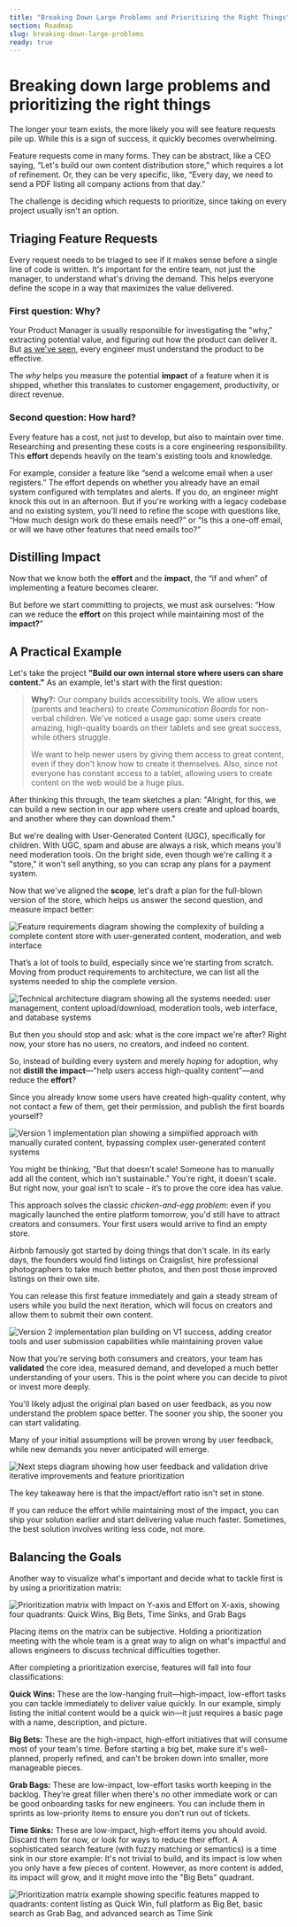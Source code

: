 ```yaml
---
title: "Breaking Down Large Problems and Prioritizing the Right Things"
section: Roadmap
slug: breaking-down-large-problems
ready: true
---
```


# Breaking down large problems and prioritizing the right things

The longer your team exists, the more likely you will see feature requests pile up. While this is a sign of success, it quickly becomes overwhelming.

Feature requests come in many forms. They can be abstract, like a CEO saying, “Let's build our own content distribution store,” which requires a lot of refinement. Or, they can be very specific, like, “Every day, we need to send a PDF listing all company actions from that day.”

The challenge is deciding which requests to prioritize, since taking on every project usually isn't an option.

## Triaging Feature Requests

Every request needs to be triaged to see if it makes sense before a single line of code is written. It's important for the entire team, not just the manager, to understand what's driving the demand. This helps everyone define the scope in a way that maximizes the value delivered.

### First question: Why?

Your Product Manager is usually responsible for investigating the "why," extracting potential value, and figuring out how the product can deliver it. But [as we've seen](/chapters/7/the-engineering-role-in-shaping-product), every engineer must understand the product to be effective.

The *why* helps you measure the potential **impact** of a feature when it is shipped, whether this translates to customer engagement, productivity, or direct revenue.

### Second question: How hard?

Every feature has a cost, not just to develop, but also to maintain over time. Researching and presenting these costs is a core engineering responsibility. This **effort** depends heavily on the team's existing tools and knowledge.

For example, consider a feature like “send a welcome email when a user registers.” The effort depends on whether you already have an email system configured with templates and alerts. If you do, an engineer might knock this out in an afternoon. But if you're working with a legacy codebase and no existing system, you'll need to refine the scope with questions like, “How much design work do these emails need?” or “Is this a one-off email, or will we have other features that need emails too?”

## Distilling Impact

Now that we know both the **effort** and the **impact**, the “if and when” of implementing a feature becomes clearer.

But before we start committing to projects, we must ask ourselves: “How can we reduce the **effort** on this project while maintaining most of the **impact?**”

## A Practical Example

Let's take the project **"Build our own internal store where users can share content."** As an example, let's start with the first question:

> **Why?:** Our company builds accessibility tools. We allow users (parents and teachers) to create *Communication Boards* for non-verbal children. We've noticed a usage gap: some users create amazing, high-quality boards on their tablets and see great success, while others struggle. 
> 
> We want to help newer users by giving them access to great content, even if they don't know how to create it themselves. Also, since not everyone has constant access to a tablet, allowing users to create content on the web would be a huge plus.

After thinking this through, the team sketches a plan: "Alright, for this, we can build a new section in our app where users create and upload boards, and another where they can download them."

But we're dealing with User-Generated Content (UGC), specifically for children. With UGC, spam and abuse are always a risk, which means you'll need moderation tools. On the bright side, even though we're calling it a "store," it won't sell anything, so you can scrap any plans for a payment system.

Now that we've aligned the **scope**, let's draft a plan for the full-blown version of the store, which helps us answer the second question, and measure impact better:

![Feature requirements diagram showing the complexity of building a complete content store with user-generated content, moderation, and web interface](/assets/chapters/chapter-12-problem.svg)

That’s a lot of tools to build, especially since we're starting from scratch. Moving from product requirements to architecture, we can list all the systems needed to ship the complete version.

![Technical architecture diagram showing all the systems needed: user management, content upload/download, moderation tools, web interface, and database systems](/assets/chapters/chapter-12-tools.svg)

But then you should stop and ask: what is the core impact we're after? Right now, your store has no users, no creators, and indeed no content. 

So, instead of building every system and merely *hoping* for adoption, why not **distill the impact**—"help users access high-quality content"—and reduce the **effort**?

Since you already know some users have created high-quality content, why not contact a few of them, get their permission, and publish the first boards yourself?

![Version 1 implementation plan showing a simplified approach with manually curated content, bypassing complex user-generated content systems](/assets/chapters/chapter-12-v1-plan.svg)

You might be thinking, "But that doesn't scale! Someone has to manually add all the content, which isn't sustainable." You're right, it doesn't scale. But right now, your goal isn’t to scale - it’s to prove the core idea has value.

This approach solves the classic *chicken-and-egg problem*: even if you magically launched the entire platform tomorrow, you'd still have to attract creators and consumers. Your first users would arrive to find an empty store.

Airbnb famously got started by doing things that don't scale. In its early days, the founders would find listings on Craigslist, hire professional photographers to take much better photos, and then post those improved listings on their own site.

You can release this first feature immediately and gain a steady stream of users while you build the next iteration, which will focus on creators and allow them to submit their own content.

![Version 2 implementation plan building on V1 success, adding creator tools and user submission capabilities while maintaining proven value](/assets/chapters/chapter-12-v2-plan.svg)

Now that you're serving both consumers and creators, your team has **validated** the core idea, measured demand, and developed a much better understanding of your users. This is the point where you can decide to pivot or invest more deeply. 

You'll likely adjust the original plan based on user feedback, as you now understand the problem space better. The sooner you ship, the sooner you can start validating. 

Many of your initial assumptions will be proven wrong by user feedback, while new demands you never anticipated will emerge.

![Next steps diagram showing how user feedback and validation drive iterative improvements and feature prioritization](/assets/chapters/chapter-12-next-steps.svg)

The key takeaway here is that the impact/effort ratio isn't set in stone. 

If you can reduce the effort while maintaining most of the impact, you can ship your solution earlier and start delivering value much faster. Sometimes, the best solution involves writing less code, not more.

## Balancing the Goals

Another way to visualize what's important and decide what to tackle first is by using a prioritization matrix:

![Prioritization matrix with Impact on Y-axis and Effort on X-axis, showing four quadrants: Quick Wins, Big Bets, Time Sinks, and Grab Bags](/assets/chapters/chapter-12-prio-matrix.svg)

Placing items on the matrix can be subjective. Holding a prioritization meeting with the whole team is a great way to align on what's impactful and allows engineers to discuss technical difficulties together.

After completing a prioritization exercise, features will fall into four classifications:

**Quick Wins:** These are the low-hanging fruit—high-impact, low-effort tasks you can tackle immediately to deliver value quickly. In our example, simply listing the initial content would be a quick win—it just requires a basic page with a name, description, and picture.

**Big Bets:** These are the high-impact, high-effort initiatives that will consume most of your team's time. Before starting a big bet, make sure it's well-planned, properly refined, and can't be broken down into smaller, more manageable pieces.

**Grab Bags:** These are low-impact, low-effort tasks worth keeping in the backlog. They’re great filler when there's no other immediate work or can be good onboarding tasks for new engineers. You can include them in sprints as low-priority items to ensure you don't run out of tickets.

**Time Sinks:** These are low-impact, high-effort items you should avoid. Discard them for now, or look for ways to reduce their effort. A sophisticated search feature (with fuzzy matching or semantics) is a time sink in our store example: It's not trivial to build, and its impact is low when you only have a few pieces of content. However, as more content is added, its impact will grow, and it might move into the "Big Bets" quadrant.

![Prioritization matrix example showing specific features mapped to quadrants: content listing as Quick Win, full platform as Big Bet, basic search as Grab Bag, and advanced search as Time Sink](/assets/chapters/chapter-12-prio-matrix-slice.svg)
